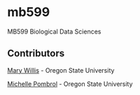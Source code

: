 # mb599
MB599 Biological Data Sciences 

## Contributors
[Mary Willis](https://github.com/marydwillis) - Oregon State University

[Michelle Pombrol](https://github.com/mpombrol) - Oregon State University 
